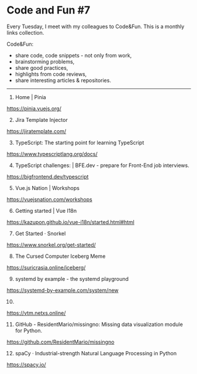 # Code and Fun \#7

Every Tuesday, I meet with my colleagues to Code&Fun. This is a monthly links collection. 

Code&Fun:

* share code, code snippets - not only from work,
* brainstorming problems,
* share good practices,
* highlights from code reviews,
* share interesting articles & repositories.

---

1. Home | Pinia 

  https://pinia.vuejs.org/ 

2. Jira Template Injector 

  https://jiratemplate.com/ 

3. TypeScript: The starting point for learning TypeScript 

  https://www.typescriptlang.org/docs/ 

4. TypeScript challenges: | BFE.dev - prepare for Front-End job interviews. 

  https://bigfrontend.dev/typescript 

5. Vue.js Nation | Workshops 

  https://vuejsnation.com/workshops 

6. Getting started | Vue I18n 

  https://kazupon.github.io/vue-i18n/started.html#html 

7. Get Started · Snorkel 

  https://www.snorkel.org/get-started/ 

8. The Cursed Computer Iceberg Meme 

  https://suricrasia.online/iceberg/ 

9. systemd by example - the systemd playground 

  https://systemd-by-example.com/system/new 

10.  

  https://vtm.netxs.online/ 

11. GitHub - ResidentMario/missingno: Missing data visualization module for Python. 

  https://github.com/ResidentMario/missingno 

12. spaCy · Industrial-strength Natural Language Processing in Python 

  https://spacy.io/ 

